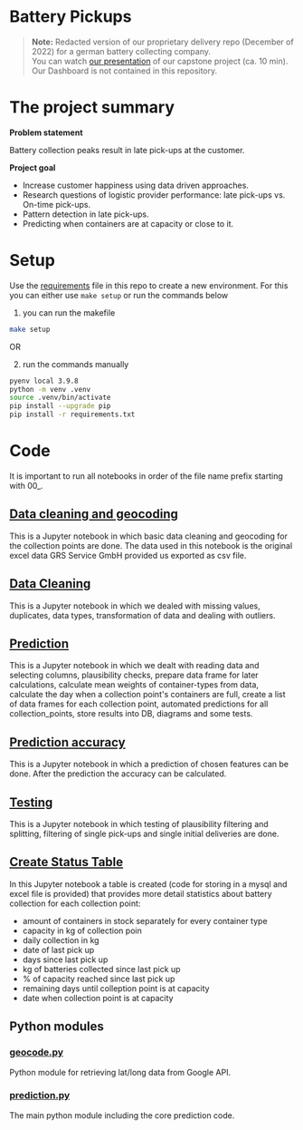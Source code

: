 # Battery Pickups 
>**Note:**
Redacted version of our proprietary delivery repo (December of 2022) for a german battery collecting company.   
You can watch [our presentation](https://www.youtube.com/watch?v=ODgKSD7HrL4&list=PLSizAuhe-ZaPGwjn6q2gOgc8L1p7BKgWF&index=22&pp=iAQB) of our capstone project (ca. 10 min).  
Our Dashboard is not contained in this repository.

# The project summary

**Problem statement**

Battery collection peaks result in late pick-ups at the customer. 

**Project goal** 

- Increase customer happiness using data driven approaches.   
- Research questions of logistic provider performance: late pick-ups vs. On-time pick-ups. 
- Pattern detection in late pick-ups. 
- Predicting when containers are at capacity or close to it.

# Setup

Use the [requirements](requirements.txt) file in this repo to create a new environment. For this you can either use `make setup` or run the commands below

1. you can run the makefile

```BASH
make setup
```

OR

2. run the commands manually
  
```BASH
pyenv local 3.9.8
python -m venv .venv
source .venv/bin/activate
pip install --upgrade pip
pip install -r requirements.txt
```

# Code
It is important to run all notebooks in order of the file name prefix starting with 00_.

## [Data cleaning and geocoding](/code_redacted/00_base_cleaning_and_geocoding.ipynb)

This is a Jupyter notebook in which basic data cleaning and geocoding for the collection points are done. The data used in this notebook is the original excel data GRS Service GmbH provided us exported as csv file.

## [Data Cleaning](/code_redacted/01_data_cleaning.ipynb)

This is a Jupyter notebook in which we dealed with missing values, duplicates, data types, transformation of data and dealing with outliers.

## [Prediction](/code_redacted/02_prediction_db.ipynb)

This is a Jupyter notebook in which we dealt with reading data and selecting columns, plausibility checks, prepare data frame for later calculations, calculate mean weights of container-types from data, calculate the day when a collection point's containers are full, create a list of data frames for each collection point, automated predictions for all collection_points, store results into DB, diagrams and some tests.

## [Prediction accuracy](/code_redacted/03_prediction_accuracy.ipynb)

This is a Jupyter notebook in which a prediction of chosen features can be done. After the prediction the accuracy can be calculated.

## [Testing](/code_redacted/04_testing.ipynb)

This is a Jupyter notebook in which testing of plausibility filtering and splitting, filtering of single pick-ups and single initial deliveries are done.

## [Create Status Table](/code_redacted/05_create_status_table.ipynb)

In this Jupyter notebook a table is created (code for storing in a mysql and excel file is provided) that provides more detail statistics about battery collection for each collection point:

* amount of containers in stock separately for every container type
* capacity in kg of collection poin
* daily collection in kg
* date of last pick up
* days since last pick up
* kg of batteries collected since last pick up
* % of capacity reached since last pick up
* remaining days until colleption point is at capacity
* date when collection point is at capacity

## Python modules

### [geocode.py](/code_redacted/geocode.py)

Python module for retrieving lat/long data from Google API.

### [prediction.py](/code_redacted/prediction.py)

The main python module including the core prediction code.
